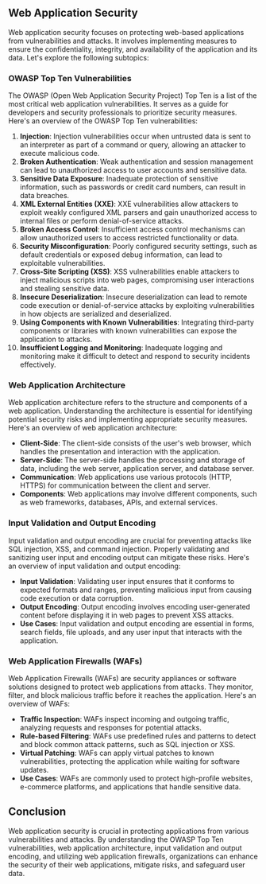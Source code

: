 ## Web Application Security

Web application security focuses on protecting web-based applications from vulnerabilities and attacks. It involves implementing measures to ensure the confidentiality, integrity, and availability of the application and its data. Let's explore the following subtopics:

### OWASP Top Ten Vulnerabilities

The OWASP (Open Web Application Security Project) Top Ten is a list of the most critical web application vulnerabilities. It serves as a guide for developers and security professionals to prioritize security measures. Here's an overview of the OWASP Top Ten vulnerabilities:

1. **Injection**: Injection vulnerabilities occur when untrusted data is sent to an interpreter as part of a command or query, allowing an attacker to execute malicious code.
2. **Broken Authentication**: Weak authentication and session management can lead to unauthorized access to user accounts and sensitive data.
3. **Sensitive Data Exposure**: Inadequate protection of sensitive information, such as passwords or credit card numbers, can result in data breaches.
4. **XML External Entities (XXE)**: XXE vulnerabilities allow attackers to exploit weakly configured XML parsers and gain unauthorized access to internal files or perform denial-of-service attacks.
5. **Broken Access Control**: Insufficient access control mechanisms can allow unauthorized users to access restricted functionality or data.
6. **Security Misconfiguration**: Poorly configured security settings, such as default credentials or exposed debug information, can lead to exploitable vulnerabilities.
7. **Cross-Site Scripting (XSS)**: XSS vulnerabilities enable attackers to inject malicious scripts into web pages, compromising user interactions and stealing sensitive data.
8. **Insecure Deserialization**: Insecure deserialization can lead to remote code execution or denial-of-service attacks by exploiting vulnerabilities in how objects are serialized and deserialized.
9. **Using Components with Known Vulnerabilities**: Integrating third-party components or libraries with known vulnerabilities can expose the application to attacks.
10. **Insufficient Logging and Monitoring**: Inadequate logging and monitoring make it difficult to detect and respond to security incidents effectively.

### Web Application Architecture

Web application architecture refers to the structure and components of a web application. Understanding the architecture is essential for identifying potential security risks and implementing appropriate security measures. Here's an overview of web application architecture:

- **Client-Side**: The client-side consists of the user's web browser, which handles the presentation and interaction with the application.
- **Server-Side**: The server-side handles the processing and storage of data, including the web server, application server, and database server.
- **Communication**: Web applications use various protocols (HTTP, HTTPS) for communication between the client and server.
- **Components**: Web applications may involve different components, such as web frameworks, databases, APIs, and external services.

### Input Validation and Output Encoding

Input validation and output encoding are crucial for preventing attacks like SQL injection, XSS, and command injection. Properly validating and sanitizing user input and encoding output can mitigate these risks. Here's an overview of input validation and output encoding:

- **Input Validation**: Validating user input ensures that it conforms to expected formats and ranges, preventing malicious input from causing code execution or data corruption.
- **Output Encoding**: Output encoding involves encoding user-generated content before displaying it in web pages to prevent XSS attacks.
- **Use Cases**: Input validation and output encoding are essential in forms, search fields, file uploads, and any user input that interacts with the application.

### Web Application Firewalls (WAFs)

Web Application Firewalls (WAFs) are security appliances or software solutions designed to protect web applications from attacks. They monitor, filter, and block malicious traffic before it reaches the application. Here's an overview of WAFs:

- **Traffic Inspection**: WAFs inspect incoming and outgoing traffic, analyzing requests and responses for potential attacks.
- **Rule-based Filtering**: WAFs use predefined rules and patterns to detect and block common attack patterns, such as SQL injection or XSS.
- **Virtual Patching**: WAFs can apply virtual patches to known vulnerabilities, protecting the application while waiting for software updates.
- **Use Cases**: WAFs are commonly used to protect high-profile websites, e-commerce platforms, and applications that handle sensitive data.

## Conclusion

Web application security is crucial in protecting applications from various vulnerabilities and attacks. By understanding the OWASP Top Ten vulnerabilities, web application architecture, input validation and output encoding, and utilizing web application firewalls, organizations can enhance the security of their web applications, mitigate risks, and safeguard user data.

